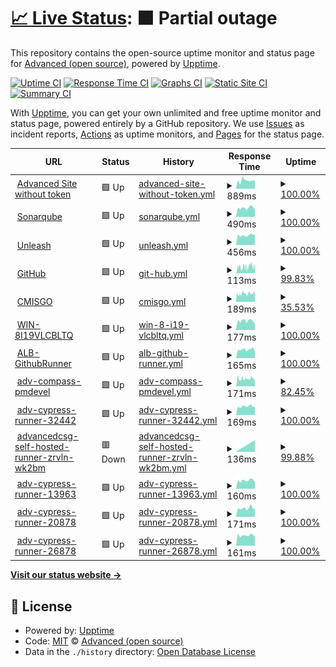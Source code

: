 # [📈 Live Status](https://advancedcsg-open.github.io/toolchain-status-dashboard): <!--live status--> **🟧 Partial outage**

This repository contains the open-source uptime monitor and status page for [Advanced (open source)](https://oneadvanced.com), powered by [Upptime](https://github.com/upptime/upptime).

[![Uptime CI](https://github.com/advancedcsg-open/toolchain-status-dashboard/workflows/Uptime%20CI/badge.svg)](https://github.com/advancedcsg-open/toolchain-status-dashboard/actions?query=workflow%3A%22Uptime+CI%22)
[![Response Time CI](https://github.com/advancedcsg-open/toolchain-status-dashboard/workflows/Response%20Time%20CI/badge.svg)](https://github.com/advancedcsg-open/toolchain-status-dashboard/actions?query=workflow%3A%22Response+Time+CI%22)
[![Graphs CI](https://github.com/advancedcsg-open/toolchain-status-dashboard/workflows/Graphs%20CI/badge.svg)](https://github.com/advancedcsg-open/toolchain-status-dashboard/actions?query=workflow%3A%22Graphs+CI%22)
[![Static Site CI](https://github.com/advancedcsg-open/toolchain-status-dashboard/workflows/Static%20Site%20CI/badge.svg)](https://github.com/advancedcsg-open/toolchain-status-dashboard/actions?query=workflow%3A%22Static+Site+CI%22)
[![Summary CI](https://github.com/advancedcsg-open/toolchain-status-dashboard/workflows/Summary%20CI/badge.svg)](https://github.com/advancedcsg-open/toolchain-status-dashboard/actions?query=workflow%3A%22Summary+CI%22)

With [Upptime](https://upptime.js.org), you can get your own unlimited and free uptime monitor and status page, powered entirely by a GitHub repository. We use [Issues](https://github.com/advancedcsg-open/toolchain-status-dashboard/issues) as incident reports, [Actions](https://github.com/advancedcsg-open/toolchain-status-dashboard/actions) as uptime monitors, and [Pages](https://advancedcsg-open.github.io/toolchain-status-dashboard) for the status page.

<!--start: status pages-->
<!-- This summary is generated by Upptime (https://github.com/upptime/upptime) -->
<!-- Do not edit this manually, your changes will be overwritten -->
<!-- prettier-ignore -->
| URL | Status | History | Response Time | Uptime |
| --- | ------ | ------- | ------------- | ------ |
| <img alt="" src="https://icons.duckduckgo.com/ip3/advancedcsg.atlassian.net.ico" height="13"> [Advanced Site without token](https://advancedcsg.atlassian.net/plugins/servlet/ac/advanced-metrics/advanced-metrics-home) | 🟩 Up | [advanced-site-without-token.yml](https://github.com/advancedcsg-open/toolchain-status-dashboard/commits/HEAD/history/advanced-site-without-token.yml) | <details><summary><img alt="Response time graph" src="./graphs/advanced-site-without-token/response-time-week.png" height="20"> 889ms</summary><br><a href="https://advancedcsg-open.github.io/toolchain-status-dashboard/history/advanced-site-without-token"><img alt="Response time 896" src="https://img.shields.io/endpoint?url=https%3A%2F%2Fraw.githubusercontent.com%2Fadvancedcsg-open%2Ftoolchain-status-dashboard%2FHEAD%2Fapi%2Fadvanced-site-without-token%2Fresponse-time.json"></a><br><a href="https://advancedcsg-open.github.io/toolchain-status-dashboard/history/advanced-site-without-token"><img alt="24-hour response time 881" src="https://img.shields.io/endpoint?url=https%3A%2F%2Fraw.githubusercontent.com%2Fadvancedcsg-open%2Ftoolchain-status-dashboard%2FHEAD%2Fapi%2Fadvanced-site-without-token%2Fresponse-time-day.json"></a><br><a href="https://advancedcsg-open.github.io/toolchain-status-dashboard/history/advanced-site-without-token"><img alt="7-day response time 889" src="https://img.shields.io/endpoint?url=https%3A%2F%2Fraw.githubusercontent.com%2Fadvancedcsg-open%2Ftoolchain-status-dashboard%2FHEAD%2Fapi%2Fadvanced-site-without-token%2Fresponse-time-week.json"></a><br><a href="https://advancedcsg-open.github.io/toolchain-status-dashboard/history/advanced-site-without-token"><img alt="30-day response time 896" src="https://img.shields.io/endpoint?url=https%3A%2F%2Fraw.githubusercontent.com%2Fadvancedcsg-open%2Ftoolchain-status-dashboard%2FHEAD%2Fapi%2Fadvanced-site-without-token%2Fresponse-time-month.json"></a><br><a href="https://advancedcsg-open.github.io/toolchain-status-dashboard/history/advanced-site-without-token"><img alt="1-year response time 896" src="https://img.shields.io/endpoint?url=https%3A%2F%2Fraw.githubusercontent.com%2Fadvancedcsg-open%2Ftoolchain-status-dashboard%2FHEAD%2Fapi%2Fadvanced-site-without-token%2Fresponse-time-year.json"></a></details> | <details><summary><a href="https://advancedcsg-open.github.io/toolchain-status-dashboard/history/advanced-site-without-token">100.00%</a></summary><a href="https://advancedcsg-open.github.io/toolchain-status-dashboard/history/advanced-site-without-token"><img alt="All-time uptime 100.00%" src="https://img.shields.io/endpoint?url=https%3A%2F%2Fraw.githubusercontent.com%2Fadvancedcsg-open%2Ftoolchain-status-dashboard%2FHEAD%2Fapi%2Fadvanced-site-without-token%2Fuptime.json"></a><br><a href="https://advancedcsg-open.github.io/toolchain-status-dashboard/history/advanced-site-without-token"><img alt="24-hour uptime 100.00%" src="https://img.shields.io/endpoint?url=https%3A%2F%2Fraw.githubusercontent.com%2Fadvancedcsg-open%2Ftoolchain-status-dashboard%2FHEAD%2Fapi%2Fadvanced-site-without-token%2Fuptime-day.json"></a><br><a href="https://advancedcsg-open.github.io/toolchain-status-dashboard/history/advanced-site-without-token"><img alt="7-day uptime 100.00%" src="https://img.shields.io/endpoint?url=https%3A%2F%2Fraw.githubusercontent.com%2Fadvancedcsg-open%2Ftoolchain-status-dashboard%2FHEAD%2Fapi%2Fadvanced-site-without-token%2Fuptime-week.json"></a><br><a href="https://advancedcsg-open.github.io/toolchain-status-dashboard/history/advanced-site-without-token"><img alt="30-day uptime 100.00%" src="https://img.shields.io/endpoint?url=https%3A%2F%2Fraw.githubusercontent.com%2Fadvancedcsg-open%2Ftoolchain-status-dashboard%2FHEAD%2Fapi%2Fadvanced-site-without-token%2Fuptime-month.json"></a><br><a href="https://advancedcsg-open.github.io/toolchain-status-dashboard/history/advanced-site-without-token"><img alt="1-year uptime 100.00%" src="https://img.shields.io/endpoint?url=https%3A%2F%2Fraw.githubusercontent.com%2Fadvancedcsg-open%2Ftoolchain-status-dashboard%2FHEAD%2Fapi%2Fadvanced-site-without-token%2Fuptime-year.json"></a></details>
| <img alt="" src="https://icons.duckduckgo.com/ip3/ccq.svc.oneadvanced.com.ico" height="13"> [Sonarqube](https://ccq.svc.oneadvanced.com/api/system/status) | 🟩 Up | [sonarqube.yml](https://github.com/advancedcsg-open/toolchain-status-dashboard/commits/HEAD/history/sonarqube.yml) | <details><summary><img alt="Response time graph" src="./graphs/sonarqube/response-time-week.png" height="20"> 490ms</summary><br><a href="https://advancedcsg-open.github.io/toolchain-status-dashboard/history/sonarqube"><img alt="Response time 505" src="https://img.shields.io/endpoint?url=https%3A%2F%2Fraw.githubusercontent.com%2Fadvancedcsg-open%2Ftoolchain-status-dashboard%2FHEAD%2Fapi%2Fsonarqube%2Fresponse-time.json"></a><br><a href="https://advancedcsg-open.github.io/toolchain-status-dashboard/history/sonarqube"><img alt="24-hour response time 478" src="https://img.shields.io/endpoint?url=https%3A%2F%2Fraw.githubusercontent.com%2Fadvancedcsg-open%2Ftoolchain-status-dashboard%2FHEAD%2Fapi%2Fsonarqube%2Fresponse-time-day.json"></a><br><a href="https://advancedcsg-open.github.io/toolchain-status-dashboard/history/sonarqube"><img alt="7-day response time 490" src="https://img.shields.io/endpoint?url=https%3A%2F%2Fraw.githubusercontent.com%2Fadvancedcsg-open%2Ftoolchain-status-dashboard%2FHEAD%2Fapi%2Fsonarqube%2Fresponse-time-week.json"></a><br><a href="https://advancedcsg-open.github.io/toolchain-status-dashboard/history/sonarqube"><img alt="30-day response time 505" src="https://img.shields.io/endpoint?url=https%3A%2F%2Fraw.githubusercontent.com%2Fadvancedcsg-open%2Ftoolchain-status-dashboard%2FHEAD%2Fapi%2Fsonarqube%2Fresponse-time-month.json"></a><br><a href="https://advancedcsg-open.github.io/toolchain-status-dashboard/history/sonarqube"><img alt="1-year response time 505" src="https://img.shields.io/endpoint?url=https%3A%2F%2Fraw.githubusercontent.com%2Fadvancedcsg-open%2Ftoolchain-status-dashboard%2FHEAD%2Fapi%2Fsonarqube%2Fresponse-time-year.json"></a></details> | <details><summary><a href="https://advancedcsg-open.github.io/toolchain-status-dashboard/history/sonarqube">100.00%</a></summary><a href="https://advancedcsg-open.github.io/toolchain-status-dashboard/history/sonarqube"><img alt="All-time uptime 100.00%" src="https://img.shields.io/endpoint?url=https%3A%2F%2Fraw.githubusercontent.com%2Fadvancedcsg-open%2Ftoolchain-status-dashboard%2FHEAD%2Fapi%2Fsonarqube%2Fuptime.json"></a><br><a href="https://advancedcsg-open.github.io/toolchain-status-dashboard/history/sonarqube"><img alt="24-hour uptime 100.00%" src="https://img.shields.io/endpoint?url=https%3A%2F%2Fraw.githubusercontent.com%2Fadvancedcsg-open%2Ftoolchain-status-dashboard%2FHEAD%2Fapi%2Fsonarqube%2Fuptime-day.json"></a><br><a href="https://advancedcsg-open.github.io/toolchain-status-dashboard/history/sonarqube"><img alt="7-day uptime 100.00%" src="https://img.shields.io/endpoint?url=https%3A%2F%2Fraw.githubusercontent.com%2Fadvancedcsg-open%2Ftoolchain-status-dashboard%2FHEAD%2Fapi%2Fsonarqube%2Fuptime-week.json"></a><br><a href="https://advancedcsg-open.github.io/toolchain-status-dashboard/history/sonarqube"><img alt="30-day uptime 100.00%" src="https://img.shields.io/endpoint?url=https%3A%2F%2Fraw.githubusercontent.com%2Fadvancedcsg-open%2Ftoolchain-status-dashboard%2FHEAD%2Fapi%2Fsonarqube%2Fuptime-month.json"></a><br><a href="https://advancedcsg-open.github.io/toolchain-status-dashboard/history/sonarqube"><img alt="1-year uptime 100.00%" src="https://img.shields.io/endpoint?url=https%3A%2F%2Fraw.githubusercontent.com%2Fadvancedcsg-open%2Ftoolchain-status-dashboard%2FHEAD%2Fapi%2Fsonarqube%2Fuptime-year.json"></a></details>
| <img alt="" src="https://icons.duckduckgo.com/ip3/unleash.svc.oneadvanced.com.ico" height="13"> [Unleash](https://unleash.svc.oneadvanced.com/) | 🟩 Up | [unleash.yml](https://github.com/advancedcsg-open/toolchain-status-dashboard/commits/HEAD/history/unleash.yml) | <details><summary><img alt="Response time graph" src="./graphs/unleash/response-time-week.png" height="20"> 456ms</summary><br><a href="https://advancedcsg-open.github.io/toolchain-status-dashboard/history/unleash"><img alt="Response time 479" src="https://img.shields.io/endpoint?url=https%3A%2F%2Fraw.githubusercontent.com%2Fadvancedcsg-open%2Ftoolchain-status-dashboard%2FHEAD%2Fapi%2Funleash%2Fresponse-time.json"></a><br><a href="https://advancedcsg-open.github.io/toolchain-status-dashboard/history/unleash"><img alt="24-hour response time 485" src="https://img.shields.io/endpoint?url=https%3A%2F%2Fraw.githubusercontent.com%2Fadvancedcsg-open%2Ftoolchain-status-dashboard%2FHEAD%2Fapi%2Funleash%2Fresponse-time-day.json"></a><br><a href="https://advancedcsg-open.github.io/toolchain-status-dashboard/history/unleash"><img alt="7-day response time 456" src="https://img.shields.io/endpoint?url=https%3A%2F%2Fraw.githubusercontent.com%2Fadvancedcsg-open%2Ftoolchain-status-dashboard%2FHEAD%2Fapi%2Funleash%2Fresponse-time-week.json"></a><br><a href="https://advancedcsg-open.github.io/toolchain-status-dashboard/history/unleash"><img alt="30-day response time 479" src="https://img.shields.io/endpoint?url=https%3A%2F%2Fraw.githubusercontent.com%2Fadvancedcsg-open%2Ftoolchain-status-dashboard%2FHEAD%2Fapi%2Funleash%2Fresponse-time-month.json"></a><br><a href="https://advancedcsg-open.github.io/toolchain-status-dashboard/history/unleash"><img alt="1-year response time 479" src="https://img.shields.io/endpoint?url=https%3A%2F%2Fraw.githubusercontent.com%2Fadvancedcsg-open%2Ftoolchain-status-dashboard%2FHEAD%2Fapi%2Funleash%2Fresponse-time-year.json"></a></details> | <details><summary><a href="https://advancedcsg-open.github.io/toolchain-status-dashboard/history/unleash">100.00%</a></summary><a href="https://advancedcsg-open.github.io/toolchain-status-dashboard/history/unleash"><img alt="All-time uptime 100.00%" src="https://img.shields.io/endpoint?url=https%3A%2F%2Fraw.githubusercontent.com%2Fadvancedcsg-open%2Ftoolchain-status-dashboard%2FHEAD%2Fapi%2Funleash%2Fuptime.json"></a><br><a href="https://advancedcsg-open.github.io/toolchain-status-dashboard/history/unleash"><img alt="24-hour uptime 100.00%" src="https://img.shields.io/endpoint?url=https%3A%2F%2Fraw.githubusercontent.com%2Fadvancedcsg-open%2Ftoolchain-status-dashboard%2FHEAD%2Fapi%2Funleash%2Fuptime-day.json"></a><br><a href="https://advancedcsg-open.github.io/toolchain-status-dashboard/history/unleash"><img alt="7-day uptime 100.00%" src="https://img.shields.io/endpoint?url=https%3A%2F%2Fraw.githubusercontent.com%2Fadvancedcsg-open%2Ftoolchain-status-dashboard%2FHEAD%2Fapi%2Funleash%2Fuptime-week.json"></a><br><a href="https://advancedcsg-open.github.io/toolchain-status-dashboard/history/unleash"><img alt="30-day uptime 100.00%" src="https://img.shields.io/endpoint?url=https%3A%2F%2Fraw.githubusercontent.com%2Fadvancedcsg-open%2Ftoolchain-status-dashboard%2FHEAD%2Fapi%2Funleash%2Fuptime-month.json"></a><br><a href="https://advancedcsg-open.github.io/toolchain-status-dashboard/history/unleash"><img alt="1-year uptime 100.00%" src="https://img.shields.io/endpoint?url=https%3A%2F%2Fraw.githubusercontent.com%2Fadvancedcsg-open%2Ftoolchain-status-dashboard%2FHEAD%2Fapi%2Funleash%2Fuptime-year.json"></a></details>
| <img alt="" src="https://icons.duckduckgo.com/ip3/api.github.com.ico" height="13"> [GitHub](https://api.github.com/orgs/advancedcsg) | 🟩 Up | [git-hub.yml](https://github.com/advancedcsg-open/toolchain-status-dashboard/commits/HEAD/history/git-hub.yml) | <details><summary><img alt="Response time graph" src="./graphs/git-hub/response-time-week.png" height="20"> 113ms</summary><br><a href="https://advancedcsg-open.github.io/toolchain-status-dashboard/history/git-hub"><img alt="Response time 129" src="https://img.shields.io/endpoint?url=https%3A%2F%2Fraw.githubusercontent.com%2Fadvancedcsg-open%2Ftoolchain-status-dashboard%2FHEAD%2Fapi%2Fgit-hub%2Fresponse-time.json"></a><br><a href="https://advancedcsg-open.github.io/toolchain-status-dashboard/history/git-hub"><img alt="24-hour response time 103" src="https://img.shields.io/endpoint?url=https%3A%2F%2Fraw.githubusercontent.com%2Fadvancedcsg-open%2Ftoolchain-status-dashboard%2FHEAD%2Fapi%2Fgit-hub%2Fresponse-time-day.json"></a><br><a href="https://advancedcsg-open.github.io/toolchain-status-dashboard/history/git-hub"><img alt="7-day response time 113" src="https://img.shields.io/endpoint?url=https%3A%2F%2Fraw.githubusercontent.com%2Fadvancedcsg-open%2Ftoolchain-status-dashboard%2FHEAD%2Fapi%2Fgit-hub%2Fresponse-time-week.json"></a><br><a href="https://advancedcsg-open.github.io/toolchain-status-dashboard/history/git-hub"><img alt="30-day response time 129" src="https://img.shields.io/endpoint?url=https%3A%2F%2Fraw.githubusercontent.com%2Fadvancedcsg-open%2Ftoolchain-status-dashboard%2FHEAD%2Fapi%2Fgit-hub%2Fresponse-time-month.json"></a><br><a href="https://advancedcsg-open.github.io/toolchain-status-dashboard/history/git-hub"><img alt="1-year response time 129" src="https://img.shields.io/endpoint?url=https%3A%2F%2Fraw.githubusercontent.com%2Fadvancedcsg-open%2Ftoolchain-status-dashboard%2FHEAD%2Fapi%2Fgit-hub%2Fresponse-time-year.json"></a></details> | <details><summary><a href="https://advancedcsg-open.github.io/toolchain-status-dashboard/history/git-hub">99.83%</a></summary><a href="https://advancedcsg-open.github.io/toolchain-status-dashboard/history/git-hub"><img alt="All-time uptime 99.89%" src="https://img.shields.io/endpoint?url=https%3A%2F%2Fraw.githubusercontent.com%2Fadvancedcsg-open%2Ftoolchain-status-dashboard%2FHEAD%2Fapi%2Fgit-hub%2Fuptime.json"></a><br><a href="https://advancedcsg-open.github.io/toolchain-status-dashboard/history/git-hub"><img alt="24-hour uptime 100.00%" src="https://img.shields.io/endpoint?url=https%3A%2F%2Fraw.githubusercontent.com%2Fadvancedcsg-open%2Ftoolchain-status-dashboard%2FHEAD%2Fapi%2Fgit-hub%2Fuptime-day.json"></a><br><a href="https://advancedcsg-open.github.io/toolchain-status-dashboard/history/git-hub"><img alt="7-day uptime 99.83%" src="https://img.shields.io/endpoint?url=https%3A%2F%2Fraw.githubusercontent.com%2Fadvancedcsg-open%2Ftoolchain-status-dashboard%2FHEAD%2Fapi%2Fgit-hub%2Fuptime-week.json"></a><br><a href="https://advancedcsg-open.github.io/toolchain-status-dashboard/history/git-hub"><img alt="30-day uptime 99.89%" src="https://img.shields.io/endpoint?url=https%3A%2F%2Fraw.githubusercontent.com%2Fadvancedcsg-open%2Ftoolchain-status-dashboard%2FHEAD%2Fapi%2Fgit-hub%2Fuptime-month.json"></a><br><a href="https://advancedcsg-open.github.io/toolchain-status-dashboard/history/git-hub"><img alt="1-year uptime 99.89%" src="https://img.shields.io/endpoint?url=https%3A%2F%2Fraw.githubusercontent.com%2Fadvancedcsg-open%2Ftoolchain-status-dashboard%2FHEAD%2Fapi%2Fgit-hub%2Fuptime-year.json"></a></details>
| <img alt="" src="https://icons.duckduckgo.com/ip3/api.github.com.ico" height="13"> [CMISGO](https://api.github.com/orgs/advancedcsg/actions/runners/44) | 🟩 Up | [cmisgo.yml](https://github.com/advancedcsg-open/toolchain-status-dashboard/commits/HEAD/history/cmisgo.yml) | <details><summary><img alt="Response time graph" src="./graphs/cmisgo/response-time-week.png" height="20"> 189ms</summary><br><a href="https://advancedcsg-open.github.io/toolchain-status-dashboard/history/cmisgo"><img alt="Response time 177" src="https://img.shields.io/endpoint?url=https%3A%2F%2Fraw.githubusercontent.com%2Fadvancedcsg-open%2Ftoolchain-status-dashboard%2FHEAD%2Fapi%2Fcmisgo%2Fresponse-time.json"></a><br><a href="https://advancedcsg-open.github.io/toolchain-status-dashboard/history/cmisgo"><img alt="24-hour response time 192" src="https://img.shields.io/endpoint?url=https%3A%2F%2Fraw.githubusercontent.com%2Fadvancedcsg-open%2Ftoolchain-status-dashboard%2FHEAD%2Fapi%2Fcmisgo%2Fresponse-time-day.json"></a><br><a href="https://advancedcsg-open.github.io/toolchain-status-dashboard/history/cmisgo"><img alt="7-day response time 189" src="https://img.shields.io/endpoint?url=https%3A%2F%2Fraw.githubusercontent.com%2Fadvancedcsg-open%2Ftoolchain-status-dashboard%2FHEAD%2Fapi%2Fcmisgo%2Fresponse-time-week.json"></a><br><a href="https://advancedcsg-open.github.io/toolchain-status-dashboard/history/cmisgo"><img alt="30-day response time 177" src="https://img.shields.io/endpoint?url=https%3A%2F%2Fraw.githubusercontent.com%2Fadvancedcsg-open%2Ftoolchain-status-dashboard%2FHEAD%2Fapi%2Fcmisgo%2Fresponse-time-month.json"></a><br><a href="https://advancedcsg-open.github.io/toolchain-status-dashboard/history/cmisgo"><img alt="1-year response time 177" src="https://img.shields.io/endpoint?url=https%3A%2F%2Fraw.githubusercontent.com%2Fadvancedcsg-open%2Ftoolchain-status-dashboard%2FHEAD%2Fapi%2Fcmisgo%2Fresponse-time-year.json"></a></details> | <details><summary><a href="https://advancedcsg-open.github.io/toolchain-status-dashboard/history/cmisgo">35.53%</a></summary><a href="https://advancedcsg-open.github.io/toolchain-status-dashboard/history/cmisgo"><img alt="All-time uptime 30.98%" src="https://img.shields.io/endpoint?url=https%3A%2F%2Fraw.githubusercontent.com%2Fadvancedcsg-open%2Ftoolchain-status-dashboard%2FHEAD%2Fapi%2Fcmisgo%2Fuptime.json"></a><br><a href="https://advancedcsg-open.github.io/toolchain-status-dashboard/history/cmisgo"><img alt="24-hour uptime 22.49%" src="https://img.shields.io/endpoint?url=https%3A%2F%2Fraw.githubusercontent.com%2Fadvancedcsg-open%2Ftoolchain-status-dashboard%2FHEAD%2Fapi%2Fcmisgo%2Fuptime-day.json"></a><br><a href="https://advancedcsg-open.github.io/toolchain-status-dashboard/history/cmisgo"><img alt="7-day uptime 35.53%" src="https://img.shields.io/endpoint?url=https%3A%2F%2Fraw.githubusercontent.com%2Fadvancedcsg-open%2Ftoolchain-status-dashboard%2FHEAD%2Fapi%2Fcmisgo%2Fuptime-week.json"></a><br><a href="https://advancedcsg-open.github.io/toolchain-status-dashboard/history/cmisgo"><img alt="30-day uptime 30.98%" src="https://img.shields.io/endpoint?url=https%3A%2F%2Fraw.githubusercontent.com%2Fadvancedcsg-open%2Ftoolchain-status-dashboard%2FHEAD%2Fapi%2Fcmisgo%2Fuptime-month.json"></a><br><a href="https://advancedcsg-open.github.io/toolchain-status-dashboard/history/cmisgo"><img alt="1-year uptime 30.98%" src="https://img.shields.io/endpoint?url=https%3A%2F%2Fraw.githubusercontent.com%2Fadvancedcsg-open%2Ftoolchain-status-dashboard%2FHEAD%2Fapi%2Fcmisgo%2Fuptime-year.json"></a></details>
| <img alt="" src="https://icons.duckduckgo.com/ip3/api.github.com.ico" height="13"> [WIN-8I19VLCBLTQ](https://api.github.com/orgs/advancedcsg/actions/runners/37) | 🟩 Up | [win-8-i19-vlcbltq.yml](https://github.com/advancedcsg-open/toolchain-status-dashboard/commits/HEAD/history/win-8-i19-vlcbltq.yml) | <details><summary><img alt="Response time graph" src="./graphs/win-8-i19-vlcbltq/response-time-week.png" height="20"> 177ms</summary><br><a href="https://advancedcsg-open.github.io/toolchain-status-dashboard/history/win-8-i19-vlcbltq"><img alt="Response time 170" src="https://img.shields.io/endpoint?url=https%3A%2F%2Fraw.githubusercontent.com%2Fadvancedcsg-open%2Ftoolchain-status-dashboard%2FHEAD%2Fapi%2Fwin-8-i19-vlcbltq%2Fresponse-time.json"></a><br><a href="https://advancedcsg-open.github.io/toolchain-status-dashboard/history/win-8-i19-vlcbltq"><img alt="24-hour response time 147" src="https://img.shields.io/endpoint?url=https%3A%2F%2Fraw.githubusercontent.com%2Fadvancedcsg-open%2Ftoolchain-status-dashboard%2FHEAD%2Fapi%2Fwin-8-i19-vlcbltq%2Fresponse-time-day.json"></a><br><a href="https://advancedcsg-open.github.io/toolchain-status-dashboard/history/win-8-i19-vlcbltq"><img alt="7-day response time 177" src="https://img.shields.io/endpoint?url=https%3A%2F%2Fraw.githubusercontent.com%2Fadvancedcsg-open%2Ftoolchain-status-dashboard%2FHEAD%2Fapi%2Fwin-8-i19-vlcbltq%2Fresponse-time-week.json"></a><br><a href="https://advancedcsg-open.github.io/toolchain-status-dashboard/history/win-8-i19-vlcbltq"><img alt="30-day response time 170" src="https://img.shields.io/endpoint?url=https%3A%2F%2Fraw.githubusercontent.com%2Fadvancedcsg-open%2Ftoolchain-status-dashboard%2FHEAD%2Fapi%2Fwin-8-i19-vlcbltq%2Fresponse-time-month.json"></a><br><a href="https://advancedcsg-open.github.io/toolchain-status-dashboard/history/win-8-i19-vlcbltq"><img alt="1-year response time 170" src="https://img.shields.io/endpoint?url=https%3A%2F%2Fraw.githubusercontent.com%2Fadvancedcsg-open%2Ftoolchain-status-dashboard%2FHEAD%2Fapi%2Fwin-8-i19-vlcbltq%2Fresponse-time-year.json"></a></details> | <details><summary><a href="https://advancedcsg-open.github.io/toolchain-status-dashboard/history/win-8-i19-vlcbltq">100.00%</a></summary><a href="https://advancedcsg-open.github.io/toolchain-status-dashboard/history/win-8-i19-vlcbltq"><img alt="All-time uptime 100.00%" src="https://img.shields.io/endpoint?url=https%3A%2F%2Fraw.githubusercontent.com%2Fadvancedcsg-open%2Ftoolchain-status-dashboard%2FHEAD%2Fapi%2Fwin-8-i19-vlcbltq%2Fuptime.json"></a><br><a href="https://advancedcsg-open.github.io/toolchain-status-dashboard/history/win-8-i19-vlcbltq"><img alt="24-hour uptime 100.00%" src="https://img.shields.io/endpoint?url=https%3A%2F%2Fraw.githubusercontent.com%2Fadvancedcsg-open%2Ftoolchain-status-dashboard%2FHEAD%2Fapi%2Fwin-8-i19-vlcbltq%2Fuptime-day.json"></a><br><a href="https://advancedcsg-open.github.io/toolchain-status-dashboard/history/win-8-i19-vlcbltq"><img alt="7-day uptime 100.00%" src="https://img.shields.io/endpoint?url=https%3A%2F%2Fraw.githubusercontent.com%2Fadvancedcsg-open%2Ftoolchain-status-dashboard%2FHEAD%2Fapi%2Fwin-8-i19-vlcbltq%2Fuptime-week.json"></a><br><a href="https://advancedcsg-open.github.io/toolchain-status-dashboard/history/win-8-i19-vlcbltq"><img alt="30-day uptime 100.00%" src="https://img.shields.io/endpoint?url=https%3A%2F%2Fraw.githubusercontent.com%2Fadvancedcsg-open%2Ftoolchain-status-dashboard%2FHEAD%2Fapi%2Fwin-8-i19-vlcbltq%2Fuptime-month.json"></a><br><a href="https://advancedcsg-open.github.io/toolchain-status-dashboard/history/win-8-i19-vlcbltq"><img alt="1-year uptime 100.00%" src="https://img.shields.io/endpoint?url=https%3A%2F%2Fraw.githubusercontent.com%2Fadvancedcsg-open%2Ftoolchain-status-dashboard%2FHEAD%2Fapi%2Fwin-8-i19-vlcbltq%2Fuptime-year.json"></a></details>
| <img alt="" src="https://icons.duckduckgo.com/ip3/api.github.com.ico" height="13"> [ALB-GithubRunner](https://api.github.com/orgs/advancedcsg/actions/runners/57) | 🟩 Up | [alb-github-runner.yml](https://github.com/advancedcsg-open/toolchain-status-dashboard/commits/HEAD/history/alb-github-runner.yml) | <details><summary><img alt="Response time graph" src="./graphs/alb-github-runner/response-time-week.png" height="20"> 165ms</summary><br><a href="https://advancedcsg-open.github.io/toolchain-status-dashboard/history/alb-github-runner"><img alt="Response time 175" src="https://img.shields.io/endpoint?url=https%3A%2F%2Fraw.githubusercontent.com%2Fadvancedcsg-open%2Ftoolchain-status-dashboard%2FHEAD%2Fapi%2Falb-github-runner%2Fresponse-time.json"></a><br><a href="https://advancedcsg-open.github.io/toolchain-status-dashboard/history/alb-github-runner"><img alt="24-hour response time 163" src="https://img.shields.io/endpoint?url=https%3A%2F%2Fraw.githubusercontent.com%2Fadvancedcsg-open%2Ftoolchain-status-dashboard%2FHEAD%2Fapi%2Falb-github-runner%2Fresponse-time-day.json"></a><br><a href="https://advancedcsg-open.github.io/toolchain-status-dashboard/history/alb-github-runner"><img alt="7-day response time 165" src="https://img.shields.io/endpoint?url=https%3A%2F%2Fraw.githubusercontent.com%2Fadvancedcsg-open%2Ftoolchain-status-dashboard%2FHEAD%2Fapi%2Falb-github-runner%2Fresponse-time-week.json"></a><br><a href="https://advancedcsg-open.github.io/toolchain-status-dashboard/history/alb-github-runner"><img alt="30-day response time 175" src="https://img.shields.io/endpoint?url=https%3A%2F%2Fraw.githubusercontent.com%2Fadvancedcsg-open%2Ftoolchain-status-dashboard%2FHEAD%2Fapi%2Falb-github-runner%2Fresponse-time-month.json"></a><br><a href="https://advancedcsg-open.github.io/toolchain-status-dashboard/history/alb-github-runner"><img alt="1-year response time 175" src="https://img.shields.io/endpoint?url=https%3A%2F%2Fraw.githubusercontent.com%2Fadvancedcsg-open%2Ftoolchain-status-dashboard%2FHEAD%2Fapi%2Falb-github-runner%2Fresponse-time-year.json"></a></details> | <details><summary><a href="https://advancedcsg-open.github.io/toolchain-status-dashboard/history/alb-github-runner">100.00%</a></summary><a href="https://advancedcsg-open.github.io/toolchain-status-dashboard/history/alb-github-runner"><img alt="All-time uptime 100.00%" src="https://img.shields.io/endpoint?url=https%3A%2F%2Fraw.githubusercontent.com%2Fadvancedcsg-open%2Ftoolchain-status-dashboard%2FHEAD%2Fapi%2Falb-github-runner%2Fuptime.json"></a><br><a href="https://advancedcsg-open.github.io/toolchain-status-dashboard/history/alb-github-runner"><img alt="24-hour uptime 100.00%" src="https://img.shields.io/endpoint?url=https%3A%2F%2Fraw.githubusercontent.com%2Fadvancedcsg-open%2Ftoolchain-status-dashboard%2FHEAD%2Fapi%2Falb-github-runner%2Fuptime-day.json"></a><br><a href="https://advancedcsg-open.github.io/toolchain-status-dashboard/history/alb-github-runner"><img alt="7-day uptime 100.00%" src="https://img.shields.io/endpoint?url=https%3A%2F%2Fraw.githubusercontent.com%2Fadvancedcsg-open%2Ftoolchain-status-dashboard%2FHEAD%2Fapi%2Falb-github-runner%2Fuptime-week.json"></a><br><a href="https://advancedcsg-open.github.io/toolchain-status-dashboard/history/alb-github-runner"><img alt="30-day uptime 100.00%" src="https://img.shields.io/endpoint?url=https%3A%2F%2Fraw.githubusercontent.com%2Fadvancedcsg-open%2Ftoolchain-status-dashboard%2FHEAD%2Fapi%2Falb-github-runner%2Fuptime-month.json"></a><br><a href="https://advancedcsg-open.github.io/toolchain-status-dashboard/history/alb-github-runner"><img alt="1-year uptime 100.00%" src="https://img.shields.io/endpoint?url=https%3A%2F%2Fraw.githubusercontent.com%2Fadvancedcsg-open%2Ftoolchain-status-dashboard%2FHEAD%2Fapi%2Falb-github-runner%2Fuptime-year.json"></a></details>
| <img alt="" src="https://icons.duckduckgo.com/ip3/api.github.com.ico" height="13"> [adv-compass-pmdevel](https://api.github.com/orgs/advancedcsg/actions/runners/310) | 🟩 Up | [adv-compass-pmdevel.yml](https://github.com/advancedcsg-open/toolchain-status-dashboard/commits/HEAD/history/adv-compass-pmdevel.yml) | <details><summary><img alt="Response time graph" src="./graphs/adv-compass-pmdevel/response-time-week.png" height="20"> 171ms</summary><br><a href="https://advancedcsg-open.github.io/toolchain-status-dashboard/history/adv-compass-pmdevel"><img alt="Response time 196" src="https://img.shields.io/endpoint?url=https%3A%2F%2Fraw.githubusercontent.com%2Fadvancedcsg-open%2Ftoolchain-status-dashboard%2FHEAD%2Fapi%2Fadv-compass-pmdevel%2Fresponse-time.json"></a><br><a href="https://advancedcsg-open.github.io/toolchain-status-dashboard/history/adv-compass-pmdevel"><img alt="24-hour response time 150" src="https://img.shields.io/endpoint?url=https%3A%2F%2Fraw.githubusercontent.com%2Fadvancedcsg-open%2Ftoolchain-status-dashboard%2FHEAD%2Fapi%2Fadv-compass-pmdevel%2Fresponse-time-day.json"></a><br><a href="https://advancedcsg-open.github.io/toolchain-status-dashboard/history/adv-compass-pmdevel"><img alt="7-day response time 171" src="https://img.shields.io/endpoint?url=https%3A%2F%2Fraw.githubusercontent.com%2Fadvancedcsg-open%2Ftoolchain-status-dashboard%2FHEAD%2Fapi%2Fadv-compass-pmdevel%2Fresponse-time-week.json"></a><br><a href="https://advancedcsg-open.github.io/toolchain-status-dashboard/history/adv-compass-pmdevel"><img alt="30-day response time 196" src="https://img.shields.io/endpoint?url=https%3A%2F%2Fraw.githubusercontent.com%2Fadvancedcsg-open%2Ftoolchain-status-dashboard%2FHEAD%2Fapi%2Fadv-compass-pmdevel%2Fresponse-time-month.json"></a><br><a href="https://advancedcsg-open.github.io/toolchain-status-dashboard/history/adv-compass-pmdevel"><img alt="1-year response time 196" src="https://img.shields.io/endpoint?url=https%3A%2F%2Fraw.githubusercontent.com%2Fadvancedcsg-open%2Ftoolchain-status-dashboard%2FHEAD%2Fapi%2Fadv-compass-pmdevel%2Fresponse-time-year.json"></a></details> | <details><summary><a href="https://advancedcsg-open.github.io/toolchain-status-dashboard/history/adv-compass-pmdevel">82.45%</a></summary><a href="https://advancedcsg-open.github.io/toolchain-status-dashboard/history/adv-compass-pmdevel"><img alt="All-time uptime 63.41%" src="https://img.shields.io/endpoint?url=https%3A%2F%2Fraw.githubusercontent.com%2Fadvancedcsg-open%2Ftoolchain-status-dashboard%2FHEAD%2Fapi%2Fadv-compass-pmdevel%2Fuptime.json"></a><br><a href="https://advancedcsg-open.github.io/toolchain-status-dashboard/history/adv-compass-pmdevel"><img alt="24-hour uptime 100.00%" src="https://img.shields.io/endpoint?url=https%3A%2F%2Fraw.githubusercontent.com%2Fadvancedcsg-open%2Ftoolchain-status-dashboard%2FHEAD%2Fapi%2Fadv-compass-pmdevel%2Fuptime-day.json"></a><br><a href="https://advancedcsg-open.github.io/toolchain-status-dashboard/history/adv-compass-pmdevel"><img alt="7-day uptime 82.45%" src="https://img.shields.io/endpoint?url=https%3A%2F%2Fraw.githubusercontent.com%2Fadvancedcsg-open%2Ftoolchain-status-dashboard%2FHEAD%2Fapi%2Fadv-compass-pmdevel%2Fuptime-week.json"></a><br><a href="https://advancedcsg-open.github.io/toolchain-status-dashboard/history/adv-compass-pmdevel"><img alt="30-day uptime 63.41%" src="https://img.shields.io/endpoint?url=https%3A%2F%2Fraw.githubusercontent.com%2Fadvancedcsg-open%2Ftoolchain-status-dashboard%2FHEAD%2Fapi%2Fadv-compass-pmdevel%2Fuptime-month.json"></a><br><a href="https://advancedcsg-open.github.io/toolchain-status-dashboard/history/adv-compass-pmdevel"><img alt="1-year uptime 63.41%" src="https://img.shields.io/endpoint?url=https%3A%2F%2Fraw.githubusercontent.com%2Fadvancedcsg-open%2Ftoolchain-status-dashboard%2FHEAD%2Fapi%2Fadv-compass-pmdevel%2Fuptime-year.json"></a></details>
| <img alt="" src="https://icons.duckduckgo.com/ip3/api.github.com.ico" height="13"> [adv-cypress-runner-32442](https://api.github.com/orgs/advancedcsg/actions/runners/853) | 🟩 Up | [adv-cypress-runner-32442.yml](https://github.com/advancedcsg-open/toolchain-status-dashboard/commits/HEAD/history/adv-cypress-runner-32442.yml) | <details><summary><img alt="Response time graph" src="./graphs/adv-cypress-runner-32442/response-time-week.png" height="20"> 169ms</summary><br><a href="https://advancedcsg-open.github.io/toolchain-status-dashboard/history/adv-cypress-runner-32442"><img alt="Response time 163" src="https://img.shields.io/endpoint?url=https%3A%2F%2Fraw.githubusercontent.com%2Fadvancedcsg-open%2Ftoolchain-status-dashboard%2FHEAD%2Fapi%2Fadv-cypress-runner-32442%2Fresponse-time.json"></a><br><a href="https://advancedcsg-open.github.io/toolchain-status-dashboard/history/adv-cypress-runner-32442"><img alt="24-hour response time 162" src="https://img.shields.io/endpoint?url=https%3A%2F%2Fraw.githubusercontent.com%2Fadvancedcsg-open%2Ftoolchain-status-dashboard%2FHEAD%2Fapi%2Fadv-cypress-runner-32442%2Fresponse-time-day.json"></a><br><a href="https://advancedcsg-open.github.io/toolchain-status-dashboard/history/adv-cypress-runner-32442"><img alt="7-day response time 169" src="https://img.shields.io/endpoint?url=https%3A%2F%2Fraw.githubusercontent.com%2Fadvancedcsg-open%2Ftoolchain-status-dashboard%2FHEAD%2Fapi%2Fadv-cypress-runner-32442%2Fresponse-time-week.json"></a><br><a href="https://advancedcsg-open.github.io/toolchain-status-dashboard/history/adv-cypress-runner-32442"><img alt="30-day response time 163" src="https://img.shields.io/endpoint?url=https%3A%2F%2Fraw.githubusercontent.com%2Fadvancedcsg-open%2Ftoolchain-status-dashboard%2FHEAD%2Fapi%2Fadv-cypress-runner-32442%2Fresponse-time-month.json"></a><br><a href="https://advancedcsg-open.github.io/toolchain-status-dashboard/history/adv-cypress-runner-32442"><img alt="1-year response time 163" src="https://img.shields.io/endpoint?url=https%3A%2F%2Fraw.githubusercontent.com%2Fadvancedcsg-open%2Ftoolchain-status-dashboard%2FHEAD%2Fapi%2Fadv-cypress-runner-32442%2Fresponse-time-year.json"></a></details> | <details><summary><a href="https://advancedcsg-open.github.io/toolchain-status-dashboard/history/adv-cypress-runner-32442">100.00%</a></summary><a href="https://advancedcsg-open.github.io/toolchain-status-dashboard/history/adv-cypress-runner-32442"><img alt="All-time uptime 100.00%" src="https://img.shields.io/endpoint?url=https%3A%2F%2Fraw.githubusercontent.com%2Fadvancedcsg-open%2Ftoolchain-status-dashboard%2FHEAD%2Fapi%2Fadv-cypress-runner-32442%2Fuptime.json"></a><br><a href="https://advancedcsg-open.github.io/toolchain-status-dashboard/history/adv-cypress-runner-32442"><img alt="24-hour uptime 100.00%" src="https://img.shields.io/endpoint?url=https%3A%2F%2Fraw.githubusercontent.com%2Fadvancedcsg-open%2Ftoolchain-status-dashboard%2FHEAD%2Fapi%2Fadv-cypress-runner-32442%2Fuptime-day.json"></a><br><a href="https://advancedcsg-open.github.io/toolchain-status-dashboard/history/adv-cypress-runner-32442"><img alt="7-day uptime 100.00%" src="https://img.shields.io/endpoint?url=https%3A%2F%2Fraw.githubusercontent.com%2Fadvancedcsg-open%2Ftoolchain-status-dashboard%2FHEAD%2Fapi%2Fadv-cypress-runner-32442%2Fuptime-week.json"></a><br><a href="https://advancedcsg-open.github.io/toolchain-status-dashboard/history/adv-cypress-runner-32442"><img alt="30-day uptime 100.00%" src="https://img.shields.io/endpoint?url=https%3A%2F%2Fraw.githubusercontent.com%2Fadvancedcsg-open%2Ftoolchain-status-dashboard%2FHEAD%2Fapi%2Fadv-cypress-runner-32442%2Fuptime-month.json"></a><br><a href="https://advancedcsg-open.github.io/toolchain-status-dashboard/history/adv-cypress-runner-32442"><img alt="1-year uptime 100.00%" src="https://img.shields.io/endpoint?url=https%3A%2F%2Fraw.githubusercontent.com%2Fadvancedcsg-open%2Ftoolchain-status-dashboard%2FHEAD%2Fapi%2Fadv-cypress-runner-32442%2Fuptime-year.json"></a></details>
| <img alt="" src="https://icons.duckduckgo.com/ip3/api.github.com.ico" height="13"> [advancedcsg-self-hosted-runner-zrvln-wk2bm](https://api.github.com/orgs/advancedcsg/actions/runners/1680) | 🟥 Down | [advancedcsg-self-hosted-runner-zrvln-wk2bm.yml](https://github.com/advancedcsg-open/toolchain-status-dashboard/commits/HEAD/history/advancedcsg-self-hosted-runner-zrvln-wk2bm.yml) | <details><summary><img alt="Response time graph" src="./graphs/advancedcsg-self-hosted-runner-zrvln-wk2bm/response-time-week.png" height="20"> 136ms</summary><br><a href="https://advancedcsg-open.github.io/toolchain-status-dashboard/history/advancedcsg-self-hosted-runner-zrvln-wk2bm"><img alt="Response time 136" src="https://img.shields.io/endpoint?url=https%3A%2F%2Fraw.githubusercontent.com%2Fadvancedcsg-open%2Ftoolchain-status-dashboard%2FHEAD%2Fapi%2Fadvancedcsg-self-hosted-runner-zrvln-wk2bm%2Fresponse-time.json"></a><br><a href="https://advancedcsg-open.github.io/toolchain-status-dashboard/history/advancedcsg-self-hosted-runner-zrvln-wk2bm"><img alt="24-hour response time 136" src="https://img.shields.io/endpoint?url=https%3A%2F%2Fraw.githubusercontent.com%2Fadvancedcsg-open%2Ftoolchain-status-dashboard%2FHEAD%2Fapi%2Fadvancedcsg-self-hosted-runner-zrvln-wk2bm%2Fresponse-time-day.json"></a><br><a href="https://advancedcsg-open.github.io/toolchain-status-dashboard/history/advancedcsg-self-hosted-runner-zrvln-wk2bm"><img alt="7-day response time 136" src="https://img.shields.io/endpoint?url=https%3A%2F%2Fraw.githubusercontent.com%2Fadvancedcsg-open%2Ftoolchain-status-dashboard%2FHEAD%2Fapi%2Fadvancedcsg-self-hosted-runner-zrvln-wk2bm%2Fresponse-time-week.json"></a><br><a href="https://advancedcsg-open.github.io/toolchain-status-dashboard/history/advancedcsg-self-hosted-runner-zrvln-wk2bm"><img alt="30-day response time 136" src="https://img.shields.io/endpoint?url=https%3A%2F%2Fraw.githubusercontent.com%2Fadvancedcsg-open%2Ftoolchain-status-dashboard%2FHEAD%2Fapi%2Fadvancedcsg-self-hosted-runner-zrvln-wk2bm%2Fresponse-time-month.json"></a><br><a href="https://advancedcsg-open.github.io/toolchain-status-dashboard/history/advancedcsg-self-hosted-runner-zrvln-wk2bm"><img alt="1-year response time 136" src="https://img.shields.io/endpoint?url=https%3A%2F%2Fraw.githubusercontent.com%2Fadvancedcsg-open%2Ftoolchain-status-dashboard%2FHEAD%2Fapi%2Fadvancedcsg-self-hosted-runner-zrvln-wk2bm%2Fresponse-time-year.json"></a></details> | <details><summary><a href="https://advancedcsg-open.github.io/toolchain-status-dashboard/history/advancedcsg-self-hosted-runner-zrvln-wk2bm">99.88%</a></summary><a href="https://advancedcsg-open.github.io/toolchain-status-dashboard/history/advancedcsg-self-hosted-runner-zrvln-wk2bm"><img alt="All-time uptime 99.88%" src="https://img.shields.io/endpoint?url=https%3A%2F%2Fraw.githubusercontent.com%2Fadvancedcsg-open%2Ftoolchain-status-dashboard%2FHEAD%2Fapi%2Fadvancedcsg-self-hosted-runner-zrvln-wk2bm%2Fuptime.json"></a><br><a href="https://advancedcsg-open.github.io/toolchain-status-dashboard/history/advancedcsg-self-hosted-runner-zrvln-wk2bm"><img alt="24-hour uptime 99.88%" src="https://img.shields.io/endpoint?url=https%3A%2F%2Fraw.githubusercontent.com%2Fadvancedcsg-open%2Ftoolchain-status-dashboard%2FHEAD%2Fapi%2Fadvancedcsg-self-hosted-runner-zrvln-wk2bm%2Fuptime-day.json"></a><br><a href="https://advancedcsg-open.github.io/toolchain-status-dashboard/history/advancedcsg-self-hosted-runner-zrvln-wk2bm"><img alt="7-day uptime 99.88%" src="https://img.shields.io/endpoint?url=https%3A%2F%2Fraw.githubusercontent.com%2Fadvancedcsg-open%2Ftoolchain-status-dashboard%2FHEAD%2Fapi%2Fadvancedcsg-self-hosted-runner-zrvln-wk2bm%2Fuptime-week.json"></a><br><a href="https://advancedcsg-open.github.io/toolchain-status-dashboard/history/advancedcsg-self-hosted-runner-zrvln-wk2bm"><img alt="30-day uptime 99.88%" src="https://img.shields.io/endpoint?url=https%3A%2F%2Fraw.githubusercontent.com%2Fadvancedcsg-open%2Ftoolchain-status-dashboard%2FHEAD%2Fapi%2Fadvancedcsg-self-hosted-runner-zrvln-wk2bm%2Fuptime-month.json"></a><br><a href="https://advancedcsg-open.github.io/toolchain-status-dashboard/history/advancedcsg-self-hosted-runner-zrvln-wk2bm"><img alt="1-year uptime 99.88%" src="https://img.shields.io/endpoint?url=https%3A%2F%2Fraw.githubusercontent.com%2Fadvancedcsg-open%2Ftoolchain-status-dashboard%2FHEAD%2Fapi%2Fadvancedcsg-self-hosted-runner-zrvln-wk2bm%2Fuptime-year.json"></a></details>
| <img alt="" src="https://icons.duckduckgo.com/ip3/api.github.com.ico" height="13"> [adv-cypress-runner-13963](https://api.github.com/orgs/advancedcsg/actions/runners/1136) | 🟩 Up | [adv-cypress-runner-13963.yml](https://github.com/advancedcsg-open/toolchain-status-dashboard/commits/HEAD/history/adv-cypress-runner-13963.yml) | <details><summary><img alt="Response time graph" src="./graphs/adv-cypress-runner-13963/response-time-week.png" height="20"> 160ms</summary><br><a href="https://advancedcsg-open.github.io/toolchain-status-dashboard/history/adv-cypress-runner-13963"><img alt="Response time 167" src="https://img.shields.io/endpoint?url=https%3A%2F%2Fraw.githubusercontent.com%2Fadvancedcsg-open%2Ftoolchain-status-dashboard%2FHEAD%2Fapi%2Fadv-cypress-runner-13963%2Fresponse-time.json"></a><br><a href="https://advancedcsg-open.github.io/toolchain-status-dashboard/history/adv-cypress-runner-13963"><img alt="24-hour response time 156" src="https://img.shields.io/endpoint?url=https%3A%2F%2Fraw.githubusercontent.com%2Fadvancedcsg-open%2Ftoolchain-status-dashboard%2FHEAD%2Fapi%2Fadv-cypress-runner-13963%2Fresponse-time-day.json"></a><br><a href="https://advancedcsg-open.github.io/toolchain-status-dashboard/history/adv-cypress-runner-13963"><img alt="7-day response time 160" src="https://img.shields.io/endpoint?url=https%3A%2F%2Fraw.githubusercontent.com%2Fadvancedcsg-open%2Ftoolchain-status-dashboard%2FHEAD%2Fapi%2Fadv-cypress-runner-13963%2Fresponse-time-week.json"></a><br><a href="https://advancedcsg-open.github.io/toolchain-status-dashboard/history/adv-cypress-runner-13963"><img alt="30-day response time 167" src="https://img.shields.io/endpoint?url=https%3A%2F%2Fraw.githubusercontent.com%2Fadvancedcsg-open%2Ftoolchain-status-dashboard%2FHEAD%2Fapi%2Fadv-cypress-runner-13963%2Fresponse-time-month.json"></a><br><a href="https://advancedcsg-open.github.io/toolchain-status-dashboard/history/adv-cypress-runner-13963"><img alt="1-year response time 167" src="https://img.shields.io/endpoint?url=https%3A%2F%2Fraw.githubusercontent.com%2Fadvancedcsg-open%2Ftoolchain-status-dashboard%2FHEAD%2Fapi%2Fadv-cypress-runner-13963%2Fresponse-time-year.json"></a></details> | <details><summary><a href="https://advancedcsg-open.github.io/toolchain-status-dashboard/history/adv-cypress-runner-13963">100.00%</a></summary><a href="https://advancedcsg-open.github.io/toolchain-status-dashboard/history/adv-cypress-runner-13963"><img alt="All-time uptime 100.00%" src="https://img.shields.io/endpoint?url=https%3A%2F%2Fraw.githubusercontent.com%2Fadvancedcsg-open%2Ftoolchain-status-dashboard%2FHEAD%2Fapi%2Fadv-cypress-runner-13963%2Fuptime.json"></a><br><a href="https://advancedcsg-open.github.io/toolchain-status-dashboard/history/adv-cypress-runner-13963"><img alt="24-hour uptime 100.00%" src="https://img.shields.io/endpoint?url=https%3A%2F%2Fraw.githubusercontent.com%2Fadvancedcsg-open%2Ftoolchain-status-dashboard%2FHEAD%2Fapi%2Fadv-cypress-runner-13963%2Fuptime-day.json"></a><br><a href="https://advancedcsg-open.github.io/toolchain-status-dashboard/history/adv-cypress-runner-13963"><img alt="7-day uptime 100.00%" src="https://img.shields.io/endpoint?url=https%3A%2F%2Fraw.githubusercontent.com%2Fadvancedcsg-open%2Ftoolchain-status-dashboard%2FHEAD%2Fapi%2Fadv-cypress-runner-13963%2Fuptime-week.json"></a><br><a href="https://advancedcsg-open.github.io/toolchain-status-dashboard/history/adv-cypress-runner-13963"><img alt="30-day uptime 100.00%" src="https://img.shields.io/endpoint?url=https%3A%2F%2Fraw.githubusercontent.com%2Fadvancedcsg-open%2Ftoolchain-status-dashboard%2FHEAD%2Fapi%2Fadv-cypress-runner-13963%2Fuptime-month.json"></a><br><a href="https://advancedcsg-open.github.io/toolchain-status-dashboard/history/adv-cypress-runner-13963"><img alt="1-year uptime 100.00%" src="https://img.shields.io/endpoint?url=https%3A%2F%2Fraw.githubusercontent.com%2Fadvancedcsg-open%2Ftoolchain-status-dashboard%2FHEAD%2Fapi%2Fadv-cypress-runner-13963%2Fuptime-year.json"></a></details>
| <img alt="" src="https://icons.duckduckgo.com/ip3/api.github.com.ico" height="13"> [adv-cypress-runner-20878](https://api.github.com/orgs/advancedcsg/actions/runners/1138) | 🟩 Up | [adv-cypress-runner-20878.yml](https://github.com/advancedcsg-open/toolchain-status-dashboard/commits/HEAD/history/adv-cypress-runner-20878.yml) | <details><summary><img alt="Response time graph" src="./graphs/adv-cypress-runner-20878/response-time-week.png" height="20"> 171ms</summary><br><a href="https://advancedcsg-open.github.io/toolchain-status-dashboard/history/adv-cypress-runner-20878"><img alt="Response time 164" src="https://img.shields.io/endpoint?url=https%3A%2F%2Fraw.githubusercontent.com%2Fadvancedcsg-open%2Ftoolchain-status-dashboard%2FHEAD%2Fapi%2Fadv-cypress-runner-20878%2Fresponse-time.json"></a><br><a href="https://advancedcsg-open.github.io/toolchain-status-dashboard/history/adv-cypress-runner-20878"><img alt="24-hour response time 162" src="https://img.shields.io/endpoint?url=https%3A%2F%2Fraw.githubusercontent.com%2Fadvancedcsg-open%2Ftoolchain-status-dashboard%2FHEAD%2Fapi%2Fadv-cypress-runner-20878%2Fresponse-time-day.json"></a><br><a href="https://advancedcsg-open.github.io/toolchain-status-dashboard/history/adv-cypress-runner-20878"><img alt="7-day response time 171" src="https://img.shields.io/endpoint?url=https%3A%2F%2Fraw.githubusercontent.com%2Fadvancedcsg-open%2Ftoolchain-status-dashboard%2FHEAD%2Fapi%2Fadv-cypress-runner-20878%2Fresponse-time-week.json"></a><br><a href="https://advancedcsg-open.github.io/toolchain-status-dashboard/history/adv-cypress-runner-20878"><img alt="30-day response time 164" src="https://img.shields.io/endpoint?url=https%3A%2F%2Fraw.githubusercontent.com%2Fadvancedcsg-open%2Ftoolchain-status-dashboard%2FHEAD%2Fapi%2Fadv-cypress-runner-20878%2Fresponse-time-month.json"></a><br><a href="https://advancedcsg-open.github.io/toolchain-status-dashboard/history/adv-cypress-runner-20878"><img alt="1-year response time 164" src="https://img.shields.io/endpoint?url=https%3A%2F%2Fraw.githubusercontent.com%2Fadvancedcsg-open%2Ftoolchain-status-dashboard%2FHEAD%2Fapi%2Fadv-cypress-runner-20878%2Fresponse-time-year.json"></a></details> | <details><summary><a href="https://advancedcsg-open.github.io/toolchain-status-dashboard/history/adv-cypress-runner-20878">100.00%</a></summary><a href="https://advancedcsg-open.github.io/toolchain-status-dashboard/history/adv-cypress-runner-20878"><img alt="All-time uptime 100.00%" src="https://img.shields.io/endpoint?url=https%3A%2F%2Fraw.githubusercontent.com%2Fadvancedcsg-open%2Ftoolchain-status-dashboard%2FHEAD%2Fapi%2Fadv-cypress-runner-20878%2Fuptime.json"></a><br><a href="https://advancedcsg-open.github.io/toolchain-status-dashboard/history/adv-cypress-runner-20878"><img alt="24-hour uptime 100.00%" src="https://img.shields.io/endpoint?url=https%3A%2F%2Fraw.githubusercontent.com%2Fadvancedcsg-open%2Ftoolchain-status-dashboard%2FHEAD%2Fapi%2Fadv-cypress-runner-20878%2Fuptime-day.json"></a><br><a href="https://advancedcsg-open.github.io/toolchain-status-dashboard/history/adv-cypress-runner-20878"><img alt="7-day uptime 100.00%" src="https://img.shields.io/endpoint?url=https%3A%2F%2Fraw.githubusercontent.com%2Fadvancedcsg-open%2Ftoolchain-status-dashboard%2FHEAD%2Fapi%2Fadv-cypress-runner-20878%2Fuptime-week.json"></a><br><a href="https://advancedcsg-open.github.io/toolchain-status-dashboard/history/adv-cypress-runner-20878"><img alt="30-day uptime 100.00%" src="https://img.shields.io/endpoint?url=https%3A%2F%2Fraw.githubusercontent.com%2Fadvancedcsg-open%2Ftoolchain-status-dashboard%2FHEAD%2Fapi%2Fadv-cypress-runner-20878%2Fuptime-month.json"></a><br><a href="https://advancedcsg-open.github.io/toolchain-status-dashboard/history/adv-cypress-runner-20878"><img alt="1-year uptime 100.00%" src="https://img.shields.io/endpoint?url=https%3A%2F%2Fraw.githubusercontent.com%2Fadvancedcsg-open%2Ftoolchain-status-dashboard%2FHEAD%2Fapi%2Fadv-cypress-runner-20878%2Fuptime-year.json"></a></details>
| <img alt="" src="https://icons.duckduckgo.com/ip3/api.github.com.ico" height="13"> [adv-cypress-runner-26878](https://api.github.com/orgs/advancedcsg/actions/runners/1135) | 🟩 Up | [adv-cypress-runner-26878.yml](https://github.com/advancedcsg-open/toolchain-status-dashboard/commits/HEAD/history/adv-cypress-runner-26878.yml) | <details><summary><img alt="Response time graph" src="./graphs/adv-cypress-runner-26878/response-time-week.png" height="20"> 161ms</summary><br><a href="https://advancedcsg-open.github.io/toolchain-status-dashboard/history/adv-cypress-runner-26878"><img alt="Response time 163" src="https://img.shields.io/endpoint?url=https%3A%2F%2Fraw.githubusercontent.com%2Fadvancedcsg-open%2Ftoolchain-status-dashboard%2FHEAD%2Fapi%2Fadv-cypress-runner-26878%2Fresponse-time.json"></a><br><a href="https://advancedcsg-open.github.io/toolchain-status-dashboard/history/adv-cypress-runner-26878"><img alt="24-hour response time 157" src="https://img.shields.io/endpoint?url=https%3A%2F%2Fraw.githubusercontent.com%2Fadvancedcsg-open%2Ftoolchain-status-dashboard%2FHEAD%2Fapi%2Fadv-cypress-runner-26878%2Fresponse-time-day.json"></a><br><a href="https://advancedcsg-open.github.io/toolchain-status-dashboard/history/adv-cypress-runner-26878"><img alt="7-day response time 161" src="https://img.shields.io/endpoint?url=https%3A%2F%2Fraw.githubusercontent.com%2Fadvancedcsg-open%2Ftoolchain-status-dashboard%2FHEAD%2Fapi%2Fadv-cypress-runner-26878%2Fresponse-time-week.json"></a><br><a href="https://advancedcsg-open.github.io/toolchain-status-dashboard/history/adv-cypress-runner-26878"><img alt="30-day response time 163" src="https://img.shields.io/endpoint?url=https%3A%2F%2Fraw.githubusercontent.com%2Fadvancedcsg-open%2Ftoolchain-status-dashboard%2FHEAD%2Fapi%2Fadv-cypress-runner-26878%2Fresponse-time-month.json"></a><br><a href="https://advancedcsg-open.github.io/toolchain-status-dashboard/history/adv-cypress-runner-26878"><img alt="1-year response time 163" src="https://img.shields.io/endpoint?url=https%3A%2F%2Fraw.githubusercontent.com%2Fadvancedcsg-open%2Ftoolchain-status-dashboard%2FHEAD%2Fapi%2Fadv-cypress-runner-26878%2Fresponse-time-year.json"></a></details> | <details><summary><a href="https://advancedcsg-open.github.io/toolchain-status-dashboard/history/adv-cypress-runner-26878">100.00%</a></summary><a href="https://advancedcsg-open.github.io/toolchain-status-dashboard/history/adv-cypress-runner-26878"><img alt="All-time uptime 98.75%" src="https://img.shields.io/endpoint?url=https%3A%2F%2Fraw.githubusercontent.com%2Fadvancedcsg-open%2Ftoolchain-status-dashboard%2FHEAD%2Fapi%2Fadv-cypress-runner-26878%2Fuptime.json"></a><br><a href="https://advancedcsg-open.github.io/toolchain-status-dashboard/history/adv-cypress-runner-26878"><img alt="24-hour uptime 100.00%" src="https://img.shields.io/endpoint?url=https%3A%2F%2Fraw.githubusercontent.com%2Fadvancedcsg-open%2Ftoolchain-status-dashboard%2FHEAD%2Fapi%2Fadv-cypress-runner-26878%2Fuptime-day.json"></a><br><a href="https://advancedcsg-open.github.io/toolchain-status-dashboard/history/adv-cypress-runner-26878"><img alt="7-day uptime 100.00%" src="https://img.shields.io/endpoint?url=https%3A%2F%2Fraw.githubusercontent.com%2Fadvancedcsg-open%2Ftoolchain-status-dashboard%2FHEAD%2Fapi%2Fadv-cypress-runner-26878%2Fuptime-week.json"></a><br><a href="https://advancedcsg-open.github.io/toolchain-status-dashboard/history/adv-cypress-runner-26878"><img alt="30-day uptime 98.75%" src="https://img.shields.io/endpoint?url=https%3A%2F%2Fraw.githubusercontent.com%2Fadvancedcsg-open%2Ftoolchain-status-dashboard%2FHEAD%2Fapi%2Fadv-cypress-runner-26878%2Fuptime-month.json"></a><br><a href="https://advancedcsg-open.github.io/toolchain-status-dashboard/history/adv-cypress-runner-26878"><img alt="1-year uptime 98.75%" src="https://img.shields.io/endpoint?url=https%3A%2F%2Fraw.githubusercontent.com%2Fadvancedcsg-open%2Ftoolchain-status-dashboard%2FHEAD%2Fapi%2Fadv-cypress-runner-26878%2Fuptime-year.json"></a></details>

<!--end: status pages-->

[**Visit our status website →**](https://advancedcsg-open.github.io/toolchain-status-dashboard)

## 📄 License

- Powered by: [Upptime](https://github.com/upptime/upptime)
- Code: [MIT](./LICENSE) © [Advanced (open source)](https://oneadvanced.com)
- Data in the `./history` directory: [Open Database License](https://opendatacommons.org/licenses/odbl/1-0/)
